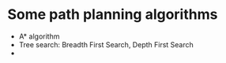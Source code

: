 # Some path planning algorithms
- A* algorithm
- Tree search: Breadth First Search, Depth First Search
- 
